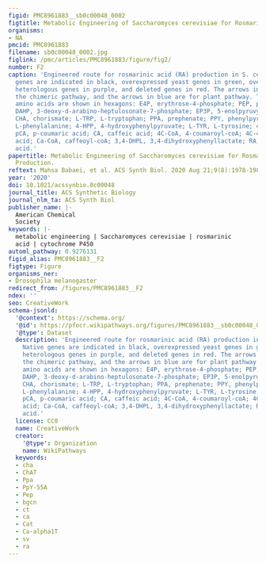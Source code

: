 ```yaml
---
figid: PMC8961883__sb0c00048_0002
figtitle: Metabolic Engineering of Saccharomyces cerevisiae for Rosmarinic Acid Production
organisms:
- NA
pmcid: PMC8961883
filename: sb0c00048_0002.jpg
figlink: /pmc/articles/PMC8961883/figure/fig2/
number: F2
caption: 'Engineered route for rosmarinic acid (RA) production in S. cerevisiae. Native
  genes are indicated in black, overexpressed yeast genes in green, overexpressed
  heterologous genes in purple, and deleted genes in red. The arrows in orange show
  the chimeric pathway, and the arrows in blue are for plant pathway. The aromatic
  amino acids are shown in hexagons: E4P, erythrose-4-phosphate; PEP, phosphoenolpyruvate;
  DAHP, 3-deoxy-d-arabino-heptulosonate-7-phosphate; EP3P, 5-enolpyruvylshikimate-3-phosphate;
  CHA, chorismate; L-TRP, L-tryptophan; PPA, prephenate; PPY, phenylpyruvate; L-PHE,
  L-phenylalanine; 4-HPP, 4-hydroxyphenylpyruvate; L-TYR, L-tyrosine; 4-HPL, 4-hydroxyphenyllactate;
  pCA, p-coumaric acid; CA, caffeic acid; 4C-CoA, 4-coumaroyl-coA; 4C-4′HPL, 4-coumaroyl-4′-hydroxyphenyllactic
  acid; Ca-CoA, caffeoyl-coA; 3,4-DHPL, 3,4-dihydroxyphenyllactate; RA, rosmarinic
  acid.'
papertitle: Metabolic Engineering of Saccharomyces cerevisiae for Rosmarinic Acid
  Production.
reftext: Mahsa Babaei, et al. ACS Synth Biol. 2020 Aug 21;9(8):1978-1988.
year: '2020'
doi: 10.1021/acssynbio.0c00048
journal_title: ACS Synthetic Biology
journal_nlm_ta: ACS Synth Biol
publisher_name: |-
  American Chemical
  Society
keywords: |-
  metabolic engineering | Saccharomyces cerevisiae | rosmarinic
  acid | cytochrome P450
automl_pathway: 0.9276131
figid_alias: PMC8961883__F2
figtype: Figure
organisms_ner:
- Drosophila melanogaster
redirect_from: /figures/PMC8961883__F2
ndex: ''
seo: CreativeWork
schema-jsonld:
  '@context': https://schema.org/
  '@id': https://pfocr.wikipathways.org/figures/PMC8961883__sb0c00048_0002.html
  '@type': Dataset
  description: 'Engineered route for rosmarinic acid (RA) production in S. cerevisiae.
    Native genes are indicated in black, overexpressed yeast genes in green, overexpressed
    heterologous genes in purple, and deleted genes in red. The arrows in orange show
    the chimeric pathway, and the arrows in blue are for plant pathway. The aromatic
    amino acids are shown in hexagons: E4P, erythrose-4-phosphate; PEP, phosphoenolpyruvate;
    DAHP, 3-deoxy-d-arabino-heptulosonate-7-phosphate; EP3P, 5-enolpyruvylshikimate-3-phosphate;
    CHA, chorismate; L-TRP, L-tryptophan; PPA, prephenate; PPY, phenylpyruvate; L-PHE,
    L-phenylalanine; 4-HPP, 4-hydroxyphenylpyruvate; L-TYR, L-tyrosine; 4-HPL, 4-hydroxyphenyllactate;
    pCA, p-coumaric acid; CA, caffeic acid; 4C-CoA, 4-coumaroyl-coA; 4C-4′HPL, 4-coumaroyl-4′-hydroxyphenyllactic
    acid; Ca-CoA, caffeoyl-coA; 3,4-DHPL, 3,4-dihydroxyphenyllactate; RA, rosmarinic
    acid.'
  license: CC0
  name: CreativeWork
  creator:
    '@type': Organization
    name: WikiPathways
  keywords:
  - cha
  - ChAT
  - Ppa
  - PpY-55A
  - Pep
  - bgcn
  - ct
  - ca
  - Cat
  - Ca-alpha1T
  - sv
  - ra
---
```

